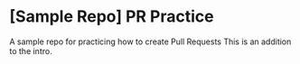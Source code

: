 # [Sample Repo] PR Practice
A sample repo for practicing how to create Pull Requests
This is an addition to the intro.
